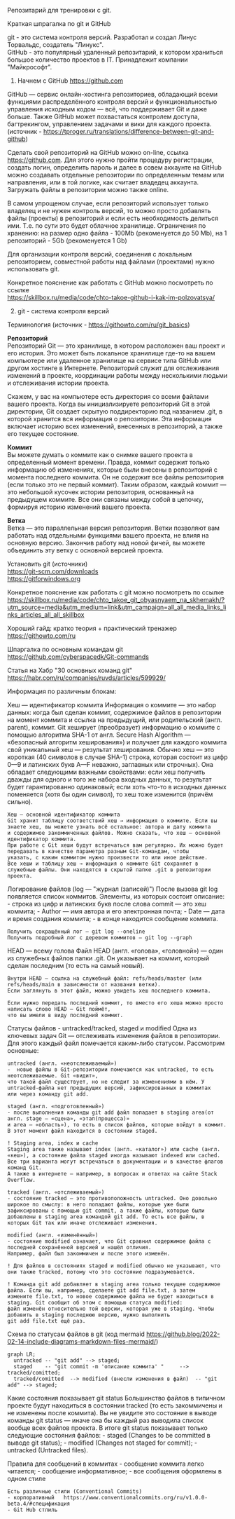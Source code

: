 Репозитарий для тренировки с git.

Краткая шпрагалка по git и GitHub   

git - это система контроля версий. Разработал и создал Линус Торвальдс, создатель "Линукс".  
GitHub - это популярный удаленный репозитарий, к котором храниться большое количество проектов в IT. Принадлежит компании "Майкрософт".  


1. Начнем с GitHub  https://github.com

GitHub — сервис онлайн-хостинга репозиториев, обладающий всеми функциями распределённого контроля версий и функциональностью управления 
исходным кодом — всё, что поддерживает Git и даже больше. Также GitHub может похвастаться контролем доступа, багтрекингом, управлением 
задачами и вики для каждого проекта.  (источник - https://tproger.ru/translations/difference-between-git-and-github)

Сделать свой репозиторий на GitHub можно on-line, ссылка https://github.com. Для этого нужно пройти процедуру регистрации, создать логин, 
определить пароль и далее в совем аккаунте на GitHub можно создавать отдельные репозитории по определенным темам или направления, или в той 
логике, как считает владедец аккаунта. Загружать файлы в репозитории можно также online.    

В самом упрощеном случае, если репозиторий использует только владелец и не нужен контроль версий, то можно просто добавлять файлы (проекты) 
в репозиторий и если есть необходимость делиться ими. Т.е. по сути это будет облачное хранилище. Ограничения по хранению: 
на размер одно файла - 100Mb (рекоменуется до 50 Mb), на 1 репозиторий - 5Gb (рекоменуется 1 Gb)   

Для организации контроля версий, соединения с локальным репозиторием, совместной работы над файлами (проектами) нужно использовать git.  

Конкретное пояснение как работать с GitHub можно посмотреть по ссылке   
https://skillbox.ru/media/code/chto-takoe-github-i-kak-im-polzovatsya/


2. git - система контроля версий   

Терминология (источник - https://githowto.com/ru/git_basics)   

**Репозиторий**  
Репозиторий Git — это хранилище, в котором расположен ваш проект и его история. Это может быть локальное хранилище где-то на вашем 
компьютере или удаленное хранилище на сервисе типа GitHub или другом хостинге в Интернете. Репозиторий служит для отслеживания изменений 
в проекте, координации работы между несколькими людьми и отслеживания истории проекта.    

Скажем, у вас на компьютере есть директория со всеми файлами вашего проекта. Когда вы инициализируете репозиторий Git в этой директории, 
Git создает скрытую поддиректорию под названием .git, в которой хранится вся информация о репозитории. Эта информация включает историю 
всех изменений, внесенных в репозиторий, а также его текущее состояние.    

**Коммит**   
Вы можете думать о коммите как о снимке вашего проекта в определенный момент времени. Правда, коммит содержит только информацию об 
изменениях, которые были внесены в репозиторий с момента последнего коммита. Он не содержит все файлы репозитория 
(если только это не первый коммит). Таким образом, каждый коммит — это небольшой кусочек истории репозитория, основанный на 
предыдущем коммите. Все они связаны между собой в цепочку, формируя историю изменений вашего проекта.

**Ветка**   
Ветка — это параллельная версия репозитория. Ветки позволяют вам работать над отдельными функциями вашего проекта, не влияя на 
основную версию. Закончив работу над новой фичей, вы можете объединить эту ветку с основной версией проекта.   

Установить git (источники)  
https://git-scm.com/downloads   
https://gitforwindows.org   

Конкретное пояснение как работать с git можно посмотреть по ссылке
https://skillbox.ru/media/code/chto_takoe_git_obyasnyaem_na_skhemakh/?utm_source=media&utm_medium=link&utm_campaign=all_all_media_links_links_articles_all_all_skillbox
   
Хороший гайд: кратко теория + практический тренажер  
https://githowto.com/ru   

Шпаргалка по основным командам git  
https://github.com/cyberspacedk/Git-commands

Статья на Хабр "30 основных команд git"
https://habr.com/ru/companies/ruvds/articles/599929/

Информация по различным блокам:

Хеш — идентификатор коммита
	Информация о коммите — это набор данных: когда был сделан коммит, содержимое файлов в репозитории на момент коммита и ссылка на 
	предыдущий, или родительский (англ. parent), коммит. Git хеширует (преобразует) информацию о коммите с помощью алгоритма SHA-1 
	от англ. Secure Hash Algorithm — «безопасный алгоритм хеширования») и получает для каждого коммита свой уникальный хеш — результат 
	хеширования. Обычно хеш — это короткая (40 символов в случае SHA-1) строка, которая состоит из цифр 0—9 и латинских букв A—F 
	неважно, заглавных или строчных). Она обладает следующими важными свойствами:
	если хеш получить дважды для одного и того же набора входных данных, то результат будет гарантированно одинаковый;
	если хоть что-то в исходных данных поменяется (хотя бы один символ), то хеш тоже изменится (причём сильно).
	
	Хеш — основной идентификатор коммита
	Git хранит таблицу соответствий хеш → информация о коммите. Если вы знаете хеш, вы можете узнать всё остальное: автора и дату коммита 
	и содержимое закоммиченных файлов. Можно сказать, что хеш — основной идентификатор коммита.
	При работе с Git хеши будут встречаться вам регулярно. Их можно будет передавать в качестве параметра разным Git-командам, чтобы 
	указать, с каким коммитом нужно произвести то или иное действие.
	Все хеши и таблицу хеш → информация о коммите Git сохраняет в служебные файлы. Они находятся в скрытой папке .git в репозитории проекта.


Логирование файлов (log — "журнал (записей)")
	После вызова git log появляется список коммитов. Элементы, из которых состоит описание:
	- строка из цифр и латинских букв после слова commit — это хеш коммита;
	- Author — имя автора и его электронная почта;
	- Date — дата и время создания коммита;
	- в конце находится сообщение коммита.
	
	Получить сокращённый лог — git log --oneline
	Получить подробный лог с деревом коммитов — git log --graph
	
	
HEAD — всему голова	
	Файл HEAD (англ. «голова», «головной») — один из служебных файлов папки .git. 
	Он указывает на коммит, который сделан последним (то есть на самый новый).
	
	Внутри HEAD — ссылка на служебный файл: refs/heads/master (или refs/heads/main в зависимости от названия ветки). 
	Если заглянуть в этот файл, можно увидеть хеш последнего коммита.
	
	Если нужно передать последний коммит, то вместо его хеша можно просто написать слово HEAD — Git поймёт, 
	что вы имели в виду последний коммит.
	
	
Статусы файлов - untracked/tracked, staged и modified
	Одна из ключевых задач Git — отслеживать изменения файлов в репозитории. Для этого каждый файл помечается каким-либо статусом. 
	Рассмотрим основные:
	
	untracked (англ. «неотслеживаемый») 
	-  новые файлы в Git-репозитории помечаются как untracked, то есть неотслеживаемые. Git «видит», 
	что такой файл существует, но не следит за изменениями в нём. У untracked-файла нет предыдущих версий, зафиксированных в коммитах 
	или через команду git add.
	
	staged (англ. «подготовленный») 
	- после выполнения команды git add файл попадает в staging area(от англ. stage — «сцена», «этап(процесса)»
	и area — «область»), то есть в список файлов, которые войдут в коммит. В этот момент файл находится в состоянии staged.
	
	! Staging area, index и cache
	Staging area также называют index (англ. «каталог») или cache (англ. «кеш»), а состояние файла staged иногда называют indexed или cached.
	Все три варианта могут встречаться в документации и в качестве флагов команд Git. 
	А также в интернете — например, в вопросах и ответах на сайте Stack Overflow.
	
	tracked (англ. «отслеживаемый») 
	- состояние tracked — это противоположность untracked. Оно довольно широкое по смыслу: в него попадают файлы, которые уже были 
	зафиксированы с помощью git commit, а также файлы, которые были добавлены в staging area командой git add. То есть все файлы, в которых Git так или иначе отслеживает изменения.
	
	modified (англ. «изменённый») 
	- состояние modified означает, что Git сравнил содержимое файла с последней сохранённой версией и нашёл отличия. 
	Например, файл был закоммичен и после этого изменён.
	
	! Для файлов в состояниях staged и modified обычно не указывают, что они также tracked, потому что это состояние подразумевается.
	
	! Команда git add добавляет в staging area только текущее содержимое файла. Если вы, например, сделаете git add file.txt, а затем 
	измените file.txt, то новое содержимое файла не будет находиться в staging. Git сообщит об этом с помощью статуса modified: 
	файл изменён относительно той версии, которая уже в staging. Чтобы добавить в staging последнюю версию, нужно выполнить
	git add file.txt ещё раз.
	
	
Схема по статусам файлов в git (код mermaid  https://github.blog/2022-02-14-include-diagrams-markdown-files-mermaid/)


```mermaid
graph LR;
  untracked -- "git add" --> staged;
  staged    -- "git commit -m 'описание коммита' "     --> tracked/comitted;
  tracked/comitted  --> modified (внесли изменения в файл)  -- "git add" --> staged;
```


Какие состояния показывает git status
	Большинство файлов в типичном проекте будут находиться в состоянии tracked (то есть закоммичены и не изменены после коммита). 
	Вы не увидите это состояние в выводе команды git status — иначе она бы каждый раз выводила список вообще всех файлов проекта.
	В итоге git status показывает только следующие состояния файлов:
	- staged (Changes to be committed в выводе git status);
	- modified (Changes not staged for commit);
	- untracked (Untracked files).
	
	
Правила для сообщений в коммитах
	- сообщение коммита легко читается;
	- сообщение информативное;
	- все сообщения оформлены в одном стиле
	
	Есть различные стили (Conventional Commits)
	- корпоративный   https://www.conventionalcommits.org/ru/v1.0.0-beta.4/#спецификация
	- Git Hub стлиль
